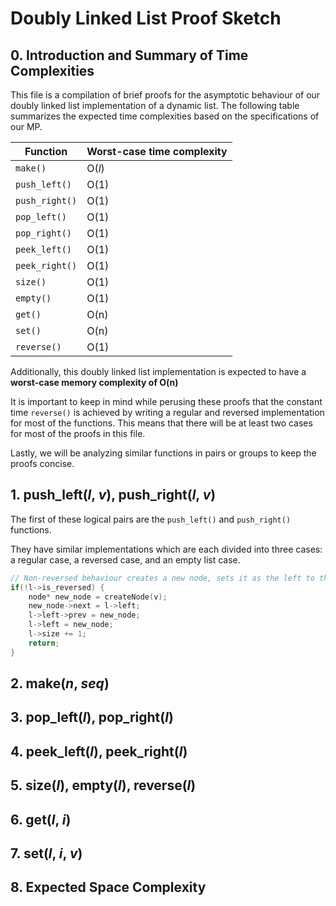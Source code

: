 # Doubly Linked List Proof Sketch

## 0. Introduction and Summary of Time Complexities

This file is a compilation of brief proofs for the asymptotic behaviour of our doubly linked list implementation of a dynamic list. The following table summarizes the expected time complexities based on the specifications of our MP.

| Function  | Worst-case time complexity |
| ------------- | ------------- |
| `make()`  | O(*l*)  |
| `push_left()`  | O(1)  |
| `push_right()`  | O(1)  |
| `pop_left()`  | O(1)  |
| `pop_right()`  | O(1)  |
| `peek_left()`  | O(1)  |
| `peek_right()`  | O(1)  |
| `size()`  | O(1)  |
| `empty()`  | O(1)  |
| `get()`  | O(n)  |
| `set()`  | O(n)  |
| `reverse()`  | O(1)  |

Additionally, this doubly linked list implementation is expected to have a **worst-case memory complexity of O(n)**

It is important to keep in mind while perusing these proofs that the constant time `reverse()` is achieved by writing a regular and reversed implementation for most of the functions. This means that there will be at least two cases for most of the proofs in this file.

Lastly, we will be analyzing similar functions in pairs or groups to keep the proofs concise.

## 1. push_left(*l*, *v*), push_right(*l*, *v*)

The first of these logical pairs are the `push_left()` and `push_right()` functions.

They have similar implementations which are each divided into three cases: a regular case, a reversed case, and an empty list case.

```c
// Non-reversed behaviour creates a new node, sets it as the left to the current leftmost node, then sets it as the new leftmost node
if(!l->is_reversed) {
    node* new_node = createNode(v);
    new_node->next = l->left;
    l->left->prev = new_node;
    l->left = new_node;
    l->size += 1;
    return;
}
```

## 2. make(*n*, *seq*)


## 3. pop_left(*l*), pop_right(*l*)

## 4. peek_left(*l*), peek_right(*l*)

## 5. size(*l*), empty(*l*), reverse(*l*)

## 6. get(*l*, *i*)

## 7. set(*l*, *i*, *v*)

## 8. Expected Space Complexity
